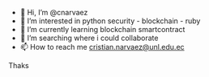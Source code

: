 - 👋 Hi, I’m @cnarvaez
- 👀 I’m interested in python security - blockchain - ruby
- 🌱 I’m currently learning blockchain smartcontract
- 💞️ I’m searching where i could collaborate 
- 📫 How to reach me cristian.narvaez@unl.edu.ec

<!---
cnarvaezguillen/cnarvaezguillen is a ✨ special ✨ repository because its `README.md` (this file) appears on your GitHub profile.
You can click the Preview link to take a look at your changes.
--->

Thaks
